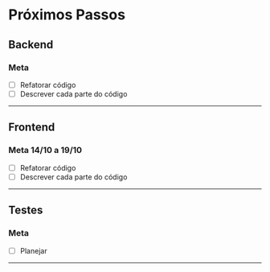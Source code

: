 # Próximos Passos

## Backend
### Meta
* [ ] Refatorar código
* [ ] Descrever cada parte do código

---

## Frontend
### Meta 14/10 a 19/10
* [ ] Refatorar código
* [ ] Descrever cada parte do código

---

## Testes
### Meta
* [ ] Planejar

---